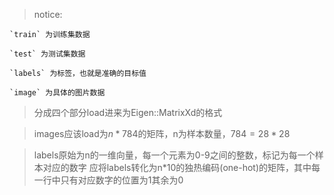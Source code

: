 > notice:

    `train` 为训练集数据

    `test` 为测试集数据
    
    `labels` 为标签，也就是准确的目标值
    
    `image` 为具体的图片数据

> 分成四个部分load进来为Eigen::MatrixXd的格式

> images应该load为$n*784$的矩阵，n为样本数量，$784=28*28$

> labels原始为n的一维向量，每一个元素为0-9之间的整数，标记为每一个样本对应的数字
> 应将labels转化为n*10的独热编码(one-hot)的矩阵，其中每一行中只有对应数字的位置为1其余为0
